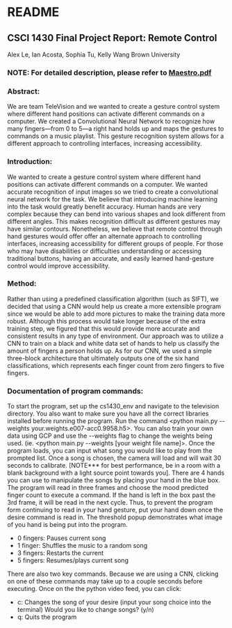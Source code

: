 # README

## CSCI 1430 Final Project Report: Remote Control

Alex Le, Ian Acosta, Sophia Tu, Kelly Wang 
Brown University 

### NOTE: For detailed description, please refer to [Maestro.pdf](https://github.com/AlexKaiLe/maestro/blob/master/Maestro.pdf)


### Abstract:
We are team TeleVision and we wanted to create a gesture control system where different hand positions can activate different commands on a computer. We created a Convolutional Neural Network to recognize how many fingers—from 0 to 5—a right hand holds up and maps the gestures to commands on a music playlist. This gesture recognition system allows for a different approach to controlling interfaces, increasing accessibility.

### Introduction:
We wanted to create a gesture control system where different hand positions can activate different commands on a computer. We wanted accurate recognition of input images so we tried to create a convolutional neural network for the task. We believe that introducing machine learning into the task would greatly benefit accuracy. Human hands are very complex because they can bend into various shapes and look different from different angles. This makes recognition difficult as different gestures may have similar contours. Nonetheless, we believe that remote control through hand gestures would offer offer an alternate approach to controlling interfaces, increasing accessibility for different groups of people. For those who may have disabilities or difficulties understanding or accessing traditional buttons, having an accurate, and easily learned hand-gesture control would improve accessibility.

### Method:
Rather than using a predefined classification algorithm (such as SIFT), we decided that using a CNN would help us create a more extensible program since we would be able to add more pictures to make the training data more robust. Although this process would take longer because of the extra training step, we figured that this would provide more accurate and consistent results in any type of environment. Our approach was to utilize a CNN to train on a black and white data set of hands to help us classify the amount of fingers a person holds up. As for our CNN, we used a simple three-block architecture that ultimately outputs one of the six hand classifications, which represents each finger count from zero fingers to five fingers.

### Documentation of program commands:
To start the program, set up the cs1430\_env and navigate to the television directory. You also want to make sure you have all the correct libraries installed before running the program. Run the command <python main.py --weights your.weights.e007-acc0.9958.h5>. You can also train your own data using GCP and use the --weights flag to change the weights being used. (ie. <python main.py --weights [your weight file name]>. Once the program loads, you can input what song you would like to play from the prompted list. Once a song is chosen, the camera will load and will wait 30 seconds to calibrate. [NOTE*** for best performance, be in a room with a blank background with a light source point towards you]. There are 4 hands you can use to manipulate the songs by placing your hand in the blue box. The program will read in three frames and choose the mood predicted finger count to execute a command. If the hand is left in the box past the 3rd frame, it will be read in the next cycle. Thus, to prevent the program form continuing to read in your hand gesture, put your hand down once the desire command is read in. The threshold popup demonstrates what image of you hand is being put into the program.


* 0 fingers: Pauses current song
* 1 finger: Shuffles the music to a random song
* 3 fingers: Restarts the current 
* 5 fingers: Resumes/plays current song

There are also two key commands. Because we are using a CNN, clicking on one of these commands may take up to a couple seconds before executing. Once on the the python video feed, you can click:
* c: Changes the song of your desire (input your song choice into the terminal)
     Would you like to change songs? (y/n) 
* q: Quits the program


 
 
